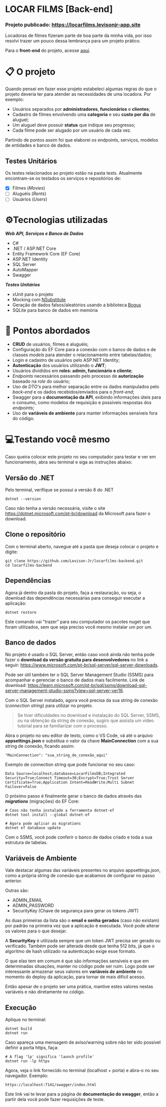 # LOCAR FILMS [Back-end]

### Projeto publicado: https://locarfilms.levisonjr-app.site

Locadoras de filmes fizeram parte de boa parte da minha vida, por isso resolvi trazer um pouco dessa lembrança para um projeto prático.

Para o **front-end** do projeto, acesse [aqui](https://github.com/Levison-Jr/locarfilms-frontend).

# 📋 O projeto

Quando pensei em fazer esse projeto estabeleci algumas regras do que o projeto deveria ter para atender as necessidades de uma locadora. Por exemplo:
- Usuários separados por **administradores**, **funcionários** e **clientes**;
- Cadastro de filmes envolvendo uma **categoria** e seu **custo por dia** de aluguel;
- Um aluguel deve possuir **status** que indique seu progresso;
- Cada filme pode ser alugado por um usuário de cada vez.

Partindo de pontos assim foi que elaborei os endpoints, serviços, modelos de entidades e banco de dados.

## Testes Unitários

Os testes relacionados ao projeto estão na pasta tests. Atualmente encontram-se os testados os serviços e repositórios de:

 - [x] Filmes (*Movies*)
 - [ ] Aluguéis (*Rents*)
 - [ ] Usuários (*Users*)

# ⚙️Tecnologias utilizadas
***Web API, Serviços e Banco de Dados***
 - C#
 - .NET / ASP.NET Core
 - Entity Framework Core (EF Core)
 - ASP.NET Identity
 - SQL Server
 - AutoMapper
 - Swagger

***Testes Unitários***
 - xUnit para o projeto
 - Mocking com [NSubstitute](https://nsubstitute.github.io/)
 - Geração de dados falsos/aleatórios usando a biblioteca [Bogus](https://github.com/bchavez/Bogus)
 - SQLite para banco de dados em memória

# 📌 Pontos abordados

 - **CRUD** de usuários, filmes e aluguéis;
 - Configuração do EF Core para a conexão com o banco de dados e de classes *models* para atender o relacionamento entre tabelas/dados;
 - Login e cadastro de usuários pelo ASP.NET Identity;
 - **Autenticação** dos usuários utilizando o **JWT**;
 -  Usuários divididos em **roles: admin, funcionário e cliente**;
 - *Endpoints* necessários passando pelo processo de **autorização** baseado na *role* do usuário;
 - Uso de *DTO's* para melhor separação entre os dados manipulados pelo *back-end* e os dados recebidos/enviados para o *front-end*;
 - Swagger para a **documentação da API**, exibindo informações úteis para o consumo, como modelos de requisição e possíveis respostas dos *endpoints*;
 - Uso de **variáveis de ambiente** para manter informações sensíveis fora do código.

# 💻Testando você mesmo

Caso queira colocar este projeto no seu computador para testar e ver em funcionamento, abra seu terminal e siga as instruções abaixo:

## Versão do .NET

Pelo terminal, verifique se possui a versão 8 do .NET

    dotnet --version

Caso não tenha a versão necessária, visite o site https://dotnet.microsoft.com/pt-br/download da Microsoft para fazer o download.  

## Clone o repositório

Com o terminal aberto, navegue até a pasta que deseja colocar o projeto e digite:

    git clone https://github.com/Levison-Jr/locarfilms-backend.git
    cd locarfilms-backend

## Dependências

Agora já dentro da pasta do projeto, faça a restauração, ou seja, o download das dependências necessárias para conseguir executar a aplicação:

    dotnet restore

Este comando vai "trazer" para seu computador os pacotes nuget que foram utilizados, sem que seja preciso você mesmo instalar um por um.

## Banco de dados

No projeto é usado o SQL Server, então caso você ainda não tenha pode fazer o **download da versão gratuita para desenvolvedores** no link a seguir: https://www.microsoft.com/pt-br/sql-server/sql-server-downloads.

Pode ser útil também ter o SQL Server Management Studio (SSMS) para acompanhar e gerenciar o banco de dados mais facilmente. Link de download: https://learn.microsoft.com/pt-br/sql/ssms/download-sql-server-management-studio-ssms?view=sql-server-ver16.

Com o SQL Server instalado, agora você precisa da sua string de conexão (*connection string*) para utilizar no projeto.

> Se tiver dificuldades no download e instalação do SQL Server, SSMS, ou na obtenção da string de conexão, sugiro que assista um vídeo tutorial para se familiarizar com o processo.

Abra o projeto no seu editor de texto, como o VS Code, vá até o arquivo **appsettings.json** e substitua o valor da chave **MainConnection** com a sua string de conexão, ficando assim:

    "MainConnection": "sua_string_de_conexão_aqui"

Exemplo de connection string que pode funcionar no seu caso:

    Data Source=localhost;database=LocarFilmsDB;Integrated Security=True;Connect Timeout=30;Encrypt=True;Trust Server Certificate=True;Application Intent=ReadWrite;Multi Subnet Failover=False

O próximo passo é finalmente gerar o banco de dados através das ***migrations*** (migrações) do EF Core:

    # Caso não tenha instalado a ferramenta dotnet-ef
    dotnet tool install --global dotnet-ef
	
	# Agora pode aplicar as migrations
    dotnet ef database update
    
Com o SSMS, você pode conferir o banco de dados criado e toda a sua estrutura de tabelas.

## Variáveis de Ambiente

Vale destacar algumas das variáveis presentes no arquivo appsettings.json, como a própria string de conexão que acabamos de configurar no passo anterior.

Outras são:

 - ADMIN_EMAIL
 - ADMIN_PASSWORD
 - SecurityKey (Chave de segurança para gerar os tokens JWT)

As duas primeiras da lista são o **email e senha gerados** (caso não existam) por padrão na primeira vez que a aplicação é executada. Você pode alterar os valores para o que desejar.

A **SecurityKey** é utilizada sempre que um token JWT precisa ser gerado ou verificado. Também pode ser alterada desde que tenha 512 bits, já que o algoritmo de hash utilizado na autenticação exige esse formato.

O que elas tem em comum é que são informações sensíveis e que em determinadas situações, manter no código pode ser ruim. Logo pode ser interessante armazenar seus valores em **variáveis de ambiente** no momento do deploy da aplicação, para tornar de mais difícil acesso.

Então apesar de o projeto ser uma prática, mantive estes valores nestas variáveis e não diretamente no código.

## Execução

Aplique no terminal:

    dotnet build
    dotnet run

Caso apareça uma mensagem de aviso/warning sobre não ter sido possível definir a porta https, faça:

    # A flag 'lp' significa 'launch profile'
    dotnet run -lp https

Agora, veja o link fornecido no terminal (localhost + porta) e abra-o no seu navegador. Exemplo:

    https://localhost:7141/swagger/index.html

Este link vai te levar para a página de **documentação do swagger**, então a partir dela você pode fazer requisições de teste.
